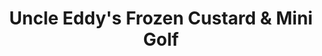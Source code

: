 ---
title: "Uncle Eddy's Frozen Custard & Mini Golf"
url: /buxton/uncle-eddys-frozen-custard-und-mini-golf/
shop: Andenken
---